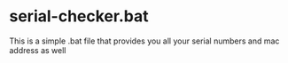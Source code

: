 # serial-checker.bat
This is a simple .bat file that provides you all your serial numbers and mac address as well 
